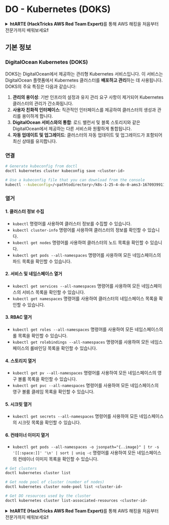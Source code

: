 # DO - Kubernetes (DOKS)

<details>

<summary><strong>htARTE (HackTricks AWS Red Team Expert)</strong>를 통해 AWS 해킹을 처음부터 전문가까지 배워보세요<strong>!</strong></summary>

HackTricks를 지원하는 다른 방법:

* **회사를 HackTricks에서 광고하거나 HackTricks를 PDF로 다운로드**하려면 [**SUBSCRIPTION PLANS**](https://github.com/sponsors/carlospolop)를 확인하세요!
* [**공식 PEASS & HackTricks 스웨그**](https://peass.creator-spring.com)를 얻으세요.
* [**The PEASS Family**](https://opensea.io/collection/the-peass-family)를 발견하세요. 독점적인 [**NFTs**](https://opensea.io/collection/the-peass-family) 컬렉션입니다.
* 💬 [**Discord 그룹**](https://discord.gg/hRep4RUj7f) 또는 [**텔레그램 그룹**](https://t.me/peass)에 **참여**하거나 **Twitter** 🐦 [**@hacktricks_live**](https://twitter.com/hacktricks_live)를 **팔로우**하세요.
* **HackTricks**와 **HackTricks Cloud** github 저장소에 PR을 제출하여 **해킹 트릭을 공유**하세요.

</details>

## 기본 정보

### DigitalOcean Kubernetes (DOKS)

DOKS는 DigitalOcean에서 제공하는 관리형 Kubernetes 서비스입니다. 이 서비스는 DigitalOcean 플랫폼에서 Kubernetes 클러스터를 **배포하고 관리**하는 데 사용됩니다. DOKS의 주요 특징은 다음과 같습니다:

1. **관리의 용이성**: 기반 인프라의 설정과 유지 관리 요구 사항이 제거되어 Kubernetes 클러스터의 관리가 간소화됩니다.
2. **사용자 친화적 인터페이스**: 직관적인 인터페이스를 제공하여 클러스터의 생성과 관리를 용이하게 합니다.
3. **DigitalOcean 서비스와의 통합**: 로드 밸런서 및 블록 스토리지와 같은 DigitalOcean에서 제공하는 다른 서비스와 원활하게 통합됩니다.
4. **자동 업데이트 및 업그레이드**: 클러스터의 자동 업데이트 및 업그레이드가 포함되어 최신 상태를 유지합니다.


### 연결
```bash
# Generate kubeconfig from doctl
doctl kubernetes cluster kubeconfig save <cluster-id>

# Use a kubeconfig file that you can download from the console
kubectl --kubeconfig=/<pathtodirectory>/k8s-1-25-4-do-0-ams3-1670939911166-kubeconfig.yaml get nodes
```
### 열거

#### 1. 클러스터 정보 수집

- `kubectl` 명령어를 사용하여 클러스터 정보를 수집할 수 있습니다.
- `kubectl cluster-info` 명령어를 사용하여 클러스터의 정보를 확인할 수 있습니다.
- `kubectl get nodes` 명령어를 사용하여 클러스터의 노드 목록을 확인할 수 있습니다.
- `kubectl get pods --all-namespaces` 명령어를 사용하여 모든 네임스페이스의 파드 목록을 확인할 수 있습니다.

#### 2. 서비스 및 네임스페이스 열거

- `kubectl get services --all-namespaces` 명령어를 사용하여 모든 네임스페이스의 서비스 목록을 확인할 수 있습니다.
- `kubectl get namespaces` 명령어를 사용하여 클러스터의 네임스페이스 목록을 확인할 수 있습니다.

#### 3. RBAC 열거

- `kubectl get roles --all-namespaces` 명령어를 사용하여 모든 네임스페이스의 롤 목록을 확인할 수 있습니다.
- `kubectl get rolebindings --all-namespaces` 명령어를 사용하여 모든 네임스페이스의 롤바인딩 목록을 확인할 수 있습니다.

#### 4. 스토리지 열거

- `kubectl get pv --all-namespaces` 명령어를 사용하여 모든 네임스페이스의 영구 볼륨 목록을 확인할 수 있습니다.
- `kubectl get pvc --all-namespaces` 명령어를 사용하여 모든 네임스페이스의 영구 볼륨 클레임 목록을 확인할 수 있습니다.

#### 5. 시크릿 열거

- `kubectl get secrets --all-namespaces` 명령어를 사용하여 모든 네임스페이스의 시크릿 목록을 확인할 수 있습니다.

#### 6. 컨테이너 이미지 열거

- `kubectl get pods --all-namespaces -o jsonpath="{..image}" | tr -s '[[:space:]]' '\n' | sort | uniq -c` 명령어를 사용하여 모든 네임스페이스의 컨테이너 이미지 목록을 확인할 수 있습니다.
```bash
# Get clusters
doctl kubernetes cluster list

# Get node pool of cluster (number of nodes)
doctl kubernetes cluster node-pool list <cluster-id>

# Get DO resources used by the cluster
doctl kubernetes cluster list-associated-resources <cluster-id>
```
<details>

<summary><strong>htARTE (HackTricks AWS Red Team Expert)</strong>를 통해 AWS 해킹을 처음부터 전문가까지 배워보세요<strong>!</strong></summary>

HackTricks를 지원하는 다른 방법:

* **회사를 HackTricks에서 광고하거나 HackTricks를 PDF로 다운로드**하려면 [**SUBSCRIPTION PLANS**](https://github.com/sponsors/carlospolop)를 확인하세요!
* [**공식 PEASS & HackTricks 스웨그**](https://peass.creator-spring.com)를 얻으세요.
* [**The PEASS Family**](https://opensea.io/collection/the-peass-family)를 발견하세요. 독점적인 [**NFTs**](https://opensea.io/collection/the-peass-family) 컬렉션입니다.
* 💬 [**Discord 그룹**](https://discord.gg/hRep4RUj7f) 또는 [**텔레그램 그룹**](https://t.me/peass)에 **참여**하거나 **Twitter** 🐦 [**@hacktricks_live**](https://twitter.com/hacktricks_live)를 **팔로우**하세요.
* **Hacking 트릭을 공유하려면** [**HackTricks**](https://github.com/carlospolop/hacktricks) 및 [**HackTricks Cloud**](https://github.com/carlospolop/hacktricks-cloud) github 저장소에 PR을 제출하세요.

</details>
